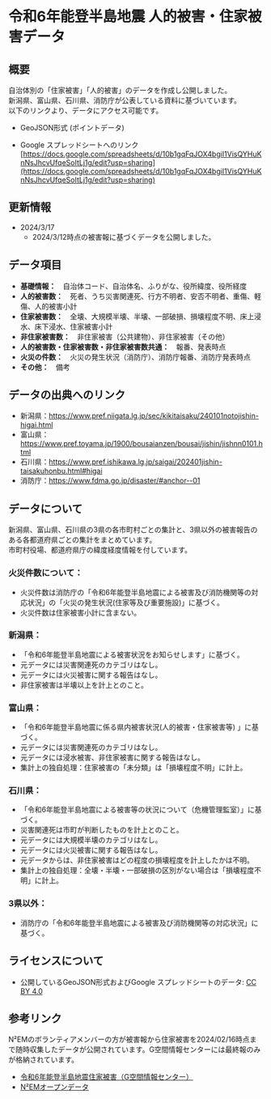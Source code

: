 # 令和6年能登半島地震 人的被害・住家被害データ
## 概要
自治体別の「住家被害」「人的被害」のデータを作成し公開しました。  
新潟県、富山県、石川県、消防庁が公表している資料に基づいています。  
以下のリンクより、データにアクセス可能です。  
- GeoJSON形式 (ポイントデータ)  

- Google スプレッドシートへのリンク  
[https://docs.google.com/spreadsheets/d/10b1gqFqJOX4bgiI1VisQYHuKnNsJhcvUfqeSoItLj1g/edit?usp=sharing](https://docs.google.com/spreadsheets/d/10b1gqFqJOX4bgiI1VisQYHuKnNsJhcvUfqeSoItLj1g/edit?usp=sharing)

## 更新情報
- 2024/3/17
  - 2024/3/12時点の被害報に基づくデータを公開しました。

## データ項目
- **基礎情報：**　自治体コード、自治体名、ふりがな、役所緯度、役所経度	
- **人的被害数：**　死者、うち災害関連死、行方不明者、安否不明者、重傷、軽傷、人的被害小計
- **住家被害数：**　全壊、大規模半壊、半壊、一部破損、損壊程度不明、床上浸水、床下浸水、住家被害小計
- **非住家被害数：**　非住家被害（公共建物）、非住家被害（その他）
- **人的被害数・住家被害数・非住家被害数共通：**　報番、発表時点
- **火災の件数：**　火災の発生状況（消防庁）、消防庁報番、消防庁発表時点
- **その他：**　備考

## データの出典へのリンク
- 新潟県：​https://www.pref.niigata.lg.jp/sec/kikitaisaku/240101notojishin-higai.html
- 富山県：https://www.pref.toyama.jp/1900/bousaianzen/bousai/jishin/jishnn0101.html
- 石川県：https://www.pref.ishikawa.lg.jp/saigai/202401jishin-taisakuhonbu.html#higai
- 消防庁：https://www.fdma.go.jp/disaster/#anchor--01

## データについて
新潟県、富山県、石川県の3県の各市町村ごとの集計と、3県以外の被害報告のある各都道府県ごとの集計をまとめています。  
市町村役場、都道府県庁の緯度経度情報を付しています。

### 火災件数について：
- 火災件数は消防庁の「令和6年能登半島地震による被害及び消防機関等の対応状況」の「火災の発生状況(住家等及び重要施設)」に基づく。
- 火災件数は住家被害小計に含まない。

### 新潟県：
- 「令和6年能登半島地震による被害状況をお知らせします」に基づく。
- 元データには災害関連死のカテゴリはなし。
- 元データには火災被害に関する報告はなし。
- 非住家被害は半壊以上を計上とのこと。

### 富山県：
- 「令和6年能登半島地震に係る県内被害状況(人的被害・住家被害等) 」に基づく。
- 元データには災害関連死のカテゴリはなし。
- 元データには浸水被害、非住家被害に関する報告はなし。
- 集計上の独自処理：住家被害の「未分類」は「損壊程度不明」に計上。

### 石川県：
- 「令和6年能登半島地震による被害等の状況について（危機管理監室）」に基づく。
- 災害関連死は市町が判断したものを計上とのこと。
- 元データには大規模半壊のカテゴリはなし。
- 元データには火災被害に関する報告はなし。
- 元データからは、非住家被害はどの程度の損壊程度を計上したかは不明。
- 集計上の独自処理：全壊・半壊・一部破損の区別がない場合は「損壊程度不明」に計上。

### 3県以外：
- 消防庁の「令和6年能登半島地震による被害及び消防機関等の対応状況」に基づく。 

## ライセンスについて  
- 公開しているGeoJSON形式およびGoogle スプレッドシートのデータ: [CC BY 4.0](https://creativecommons.org/licenses/by/4.0/)

## 参考リンク
N²EMのボランティアメンバーの方が被害報から住家被害を2024/02/16時点まで随時収集したデータが公開されています。G空間情報センターには最終報のみが格納されています。
- [令和6年能登半島地震住家被害（G空間情報センター）](https://www.geospatial.jp/ckan/dataset/2024noto)
- [N²EMオープンデータ](https://www.n2em.jp/opendata/)
